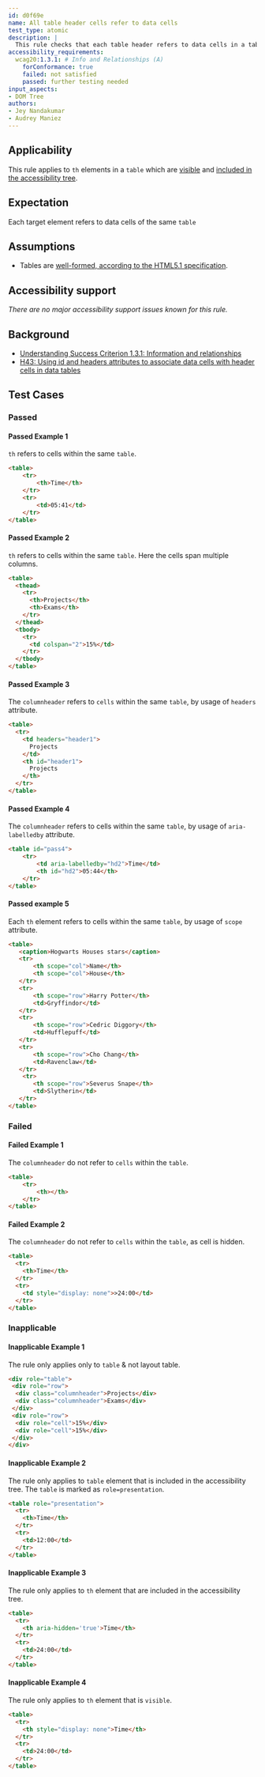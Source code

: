 ```yaml
---
id: d0f69e
name: All table header cells refer to data cells
test_type: atomic
description: |
  This rule checks that each table header refers to data cells in a table element.
accessibility_requirements:
  wcag20:1.3.1: # Info and Relationships (A)
    forConformance: true
    failed: not satisfied
    passed: further testing needed
input_aspects:
- DOM Tree
authors:
- Jey Nandakumar
- Audrey Maniez
---
```


## Applicability

This rule applies to `th` elements in a `table` which are [visible](#visible) and [included in the accessibility tree](#included-in-the-accessibility-tree).

## Expectation

Each target element refers to data cells of the same `table`

## Assumptions

- Tables are [well-formed, according to the HTML5.1 specification](https://www.w3.org/TR/html51/tabular-data.html#forming-a-table).

## Accessibility support

_There are no major accessibility support issues known for this rule._

## Background

- [Understanding Success Criterion 1.3.1: Information and relationships](https://www.w3.org/WAI/WCAG21/Understanding/info-and-relationships.html)
- [H43: Using id and headers attributes to associate data cells with header cells in data tables](https://www.w3.org/WAI/WCAG21/Techniques/html/H43)

## Test Cases

### Passed

#### Passed Example 1

`th` refers to cells within the same `table`.

```html
<table>
	<tr>
		<th>Time</th>
	</tr>
	<tr>
		<td>05:41</td>
	</tr>
</table>
```

#### Passed Example 2

`th` refers to cells within the same `table`. Here the cells span multiple columns.

```html
<table>
  <thead>	
    <tr>
      <th>Projects</th>
      <th>Exams</th>
    </tr>
  </thead>
  <tbody>
    <tr>
      <td colspan="2">15%</td>
    </tr>
  </tbody>
</table>
```

#### Passed Example 3

The `columnheader` refers to `cells` within the same `table`, by usage of `headers` attribute.

```html
<table>
  <tr> 
    <td headers="header1">
      Projects
    </td>
    <th id="header1">
      Projects
    </th> 
  </tr>
</table>
```

#### Passed Example 4

The `columnheader` refers to cells within the same `table`, by usage of `aria-labelledby` attribute.

```html
<table id="pass4">
	<tr>
		<td aria-labelledby="hd2">Time</td>
		<th id="hd2">05:44</th>
	</tr>
</table>
```

#### Passed example 5

 Each `th` element refers to cells within the same `table`, by usage of `scope` attribute.

 ```html
 <table>
    <caption>Hogwarts Houses stars</caption>
    <tr>
        <th scope="col">Name</th>
        <th scope="col">House</th>
    </tr>
    <tr>
        <th scope="row">Harry Potter</th>
        <td>Gryffindor</td>
    </tr>
    <tr>
        <th scope="row">Cedric Diggory</th>
        <td>Hufflepuff</td>
    </tr>
    <tr>
        <th scope="row">Cho Chang</th>
        <td>Ravenclaw</td>
    </tr>
     <tr>
        <th scope="row">Severus Snape</th>
        <td>Slytherin</td>
    </tr>
</table>
 ```

### Failed

#### Failed Example 1

The `columnheader` do not refer to `cells` within the `table`.

```html
<table>
	<tr>
		<th></th>
	</tr>
</table>
```

#### Failed Example 2

The `columnheader` do not refer to `cells` within the `table`, as cell is hidden.

```html
<table>
  <tr> 
    <th>Time</th> 
  </tr>
  <tr> 
    <td style="display: none">>24:00</td> 
  </tr>
</table>
```

### Inapplicable

#### Inapplicable Example 1

The rule only applies only to `table` & not layout table.

```html
<div role="table">
 <div role="row">
  <div class="columnheader">Projects</div>
  <div class="columnheader">Exams</div>
 </div>
 <div role="row">
  <div role="cell">15%</div>
  <div role="cell">15%</div>
 </div>
</div>
```

#### Inapplicable Example 2

The rule only applies to `table` element that is included in the accessibility tree. The `table` is marked as `role=presentation`.

```html
<table role="presentation">
  <tr> 
    <th>Time</th> 
  </tr>
  <tr> 
    <td>12:00</td> 
  </tr>
</table>
```

#### Inapplicable Example 3

The rule only applies to `th` element that are included in the accessibility tree.

```html
<table>
  <tr>  
    <th aria-hidden='true'>Time</th> 
  </tr>
  <tr> 
    <td>24:00</td> 
  </tr>
</table>
```

#### Inapplicable Example 4

The rule only applies to `th` element that is `visible`.

```html
<table>
  <tr> 
    <th style="display: none">Time</th> 
  </tr>
  <tr> 
    <td>24:00</td> 
  </tr>
</table>
```